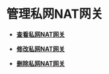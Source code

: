 # 管理私网NAT网关<a name="nat_privatenat_0003"></a>

-   **[查看私网NAT网关](DNAT规则管理-私网NAT网关-27.md)**  

-   **[修改私网NAT网关](DNAT规则管理-私网NAT网关-28.md)**  

-   **[删除私网NAT网关](DNAT规则管理-私网NAT网关-29.md)**  


